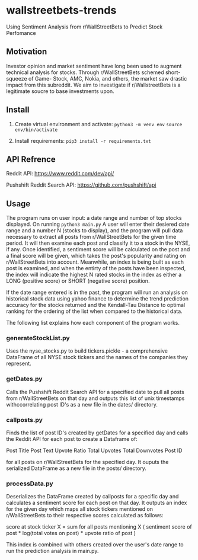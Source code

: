 # wallstreetbets-trends
Using Sentiment Analysis from r/WallStreetBets to Predict Stock Perfomance


## Motivation
Investor opinion and market sentiment have long been used to augment technical analysis for stocks. Through r/WallStreetBets schemed short-squeeze of Game- Stock, AMC, Nokia, and others, the market saw drastic impact from this subreddit. We aim to investigate if r/WallstreetBets is a legitimate soucre to base investments upon. 


## Install
1. Create virtual environment and activate:
```python3 -m venv env```
```source env/bin/activate```

2. Install requirements:
```pip3 install -r requirements.txt```


## API Refrence
Reddit API: https://www.reddit.com/dev/api/

Pushshift Reddit Search API: https://github.com/pushshift/api


## Usage
The program runs on user input: a date range and number of top stocks displayed. On running
```python3 main.py```
A user will enter their desiered date range and a number N (stocks to display), and the program will pull data necessary to extract all posts from r/WallStreetBets for the given time period. It will then examine each post and classify it to a stock in the NYSE, if any. Once identified, a sentiment score will be calculated on the post and a final score will be given, which takes the post's popularity and rating on r/WallStreetBets into account. Meanwhile, an index is being built as each post is examined, and when the entirty of the posts have been inspected, the index will indicate the highest N rated stocks in the index as either a LONG (positive score) or SHORT (negative score) position.

If the date range entered is in the past, the program will run an analysis on historical stock data using yahoo finance to determine the trend prediction accuracy for the stocks returned and the Kendall-Tau Distance to optimal ranking for the ordering of the list when compared to the historical data.

The following list explains how each component of the program works.

### generateStockList.py
Uses the nyse_stocks.py to build tickers.pickle - a comprehensive DataFrame of all NYSE stock tickers and the names of the companies they represent.

### getDates.py
Calls the Pushshift Reddit Search API for a specified date to pull all posts from r/WallStreetBets on that day and outputs this list of unix timestamps withccorrelating post ID's as a new file in the dates/ directory.

### callposts.py
Finds the list of post ID's created by getDates for a specified day and calls the Reddit API for each post to create a Dataframe of:

Post Title
Post Text
Upvote Ratio
Total Upvotes
Total Downvotes
Post ID

for all posts on r/WallStreetBets for the specified day. It ouputs the serialized DataFrame as a new file in the posts/ directory.

### processData.py
Deserializes the DataFrame created by callposts for a specific day and calculates a sentiment score for each post on that day. It outputs an index for the given day which maps all stock tickers mentioned on r/WallStreetBets to their respective scores calculated as follows:

score at stock ticker X = sum for all posts mentioning X ( sentiment score of post * log(total votes on post) * upvote ratio of post )

This index is combined with others created over the user's date range to run the prediction analysis in main.py.

